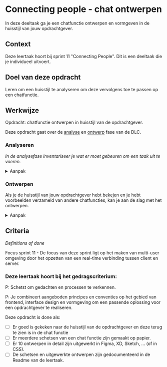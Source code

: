 

# Connecting people - chat ontwerpen

In deze deeltaak ga je een chatfunctie ontwerpen en vormgeven in de huisstijl van jouw opdrachtgever.

## Context

Deze leertaak hoort bij sprint 11 "Connecting People". Dit is een deeltaak die je individueel uitvoert.


## Doel van deze opdracht

Leren om een huisstijl te analyseren om deze vervolgens toe te passen op een chatfunctie.

## Werkwijze

Opdracht: chatfunctie ontwerpen in huisstijl van de opdrachtgever.

Deze opdracht gaat over de [analyse](#analyseren) en [ontwerp](#ontwerpen) fase van de DLC.


### Analyseren
*In de analysefase inventariseer je wat er moet gebeuren om een taak uit te voeren.*

<details>
<summary>Aanpak</summary>

1. Zoek 5 voorbeelden van chatfuncties, maak screenshots en zet ze op [het Mirobord](https://miro.com/app/board/uXjVOyn_QfM=/?share_link_id=8021234498).
2. Bespreek in groepjes wat je er wel of niet goed aan vindt en zet dit op post-its bij de ontwerpen.
3. Bekijk de huisstijl van jouw opdrachtgever: uit welke visuele elementen bestaat deze? wat zou je mee kunnen nemen in de chatfunctie?

#### Materiaal analysefase

- [How To Infuse Visual Branding Into Your Chatbot](https://hellotars.com/blog/chatbot-branding-design)
- [Chatbots as Brand Touch Points](https://medium.com/@thinkmoto/chatbots-as-brand-touch-points-d9c0e5a29a98)

</details>


### Ontwerpen

Als je de huisstijl van jouw opdrachtgever hebt bekejen en je hebt voorbeelden verzameld van andere chatfuncties, kan je aan de slag met het ontwerpen.

<details>
<summary>Aanpak</summary>

1. Bekijk jouw verzamelde ontwerpen: wat vind je er goed aan? en wat niet? wat neem je over? en wat niet? waar zit de mogelijke variatie in?
2. Pak de huisstijlanalyse van de huisstijl van jouw opdrachtgever erbij: welke elementen kan je gebruiken voor de vormgeving van jouw chatfunctie?
2. Maak een schets op papier van hoe jouw chatfunctie eruit zou kunnen zien. Schrijf jouw overwegingen erbij in annotaties.
3. Bespreek de schets met een klasgenoot.
4. Werk het ontwerp in detail uit in Figma, XD, Sketch, ...  (of in CSS).
Zorg dat je nu ook variaties maakt zodat je uiteindelijk 10 verschillende digitale ontwerpen hebt gemaakt. 
Denk hierbij aan (kleine) variaties in kleur, schaduw, marges, typografie etc.


#### Materiaal ontwerpfase

- [Amazing Chat Interface Inspiration](https://medium.muz.li/amazing-chat-interface-inspiration-9ce35222b93a)
- [Chat UI design inspiration, ideas and examples](https://search.muz.li/inspiration/chat-ui/)
- [99Designs](https://en.99designs.nl/inspiration/websites/chat)   

</details>



## Criteria
*Definitions of done*


Focus sprint 11 - De focus van deze sprint ligt op het maken van multi-user omgeving door het opzetten van een real-time verbinding tussen client en server. 



### Deze leertaak hoort bij het gedragscriterium:


P: Schetst om gedachten en processen te verkennen.

P: Je combineert aangeboden principes en conventies op het gebied van frontend, interface design en vormgeving om een passende oplossing voor een opdrachtgever te realiseren.

Deze opdracht is done als:

- [ ] Er goed is gekeken naar de huisstijl van de opdrachtgever en deze terug te zien is in de chat functie
- [ ] Er meerdere schetsen van een chat functie zijn gemaakt op papier.
- [ ] Er 10 ontwerpen in detail zijn uitgewerkt in Figma, XD, Sketch, ... (of in CSS).
- [ ] De schetsen en uitgewerkte ontwerpen zijn gedocumenteerd in de Readme van de leertaak.
